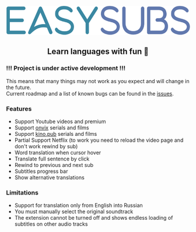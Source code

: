 <p align="center">
  <img height="80" src="./logo.png">
</p>
<p align="center">
  <h2 align="center">Learn languages with fun 🎉</h2>
</p>

### !!! Project is under active development !!!

This means that many things may not work as you expect and will change in the future.  
Current roadmap and a list of known bugs can be found in the [issues](https://github.com/Nitrino/easysubs/issues).

### Features

- Support Youtube videos and premium
- Support [onvix](http://onvix.co) serials and films
- Support [kino.pub](https://kino.pub) serials and films
- Partial Support Netflix (to work you need to reload the video page and don't work rewind by sub)
- Word translation when cursor hover
- Translate full sentence by click
- Rewind to previous and next sub
- Subtitles progress bar
- Show alternative translations

### Limitations

- Support for translation only from English into Russian
- You must manually select the original soundtrack
- The extension cannot be turned off and shows endless loading of subtitles on other audio tracks
